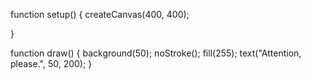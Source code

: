 function setup() {
    createCanvas(400, 400);

}

function draw() {
    background(50);
    noStroke();
    fill(255);
    text("Attention, please.", 50, 200);
}